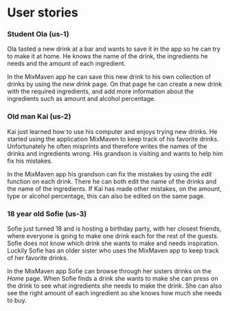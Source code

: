 # User stories

### Student Ola (us-1)
Ola tasted a new drink at a bar and wants to save it in the app so he can try to make it at home. He knows the name of the drink, the ingredients he needs and the amount of each ingredient. 

In the MixMaven app he can save this new drink to his own collection of drinks by using the *new drink* page. On that page he can create a new drink with the required ingredients, and add more information about the ingredients such as amount and alcohol percentage.

### Old man Kai (us-2)
Kai just learned how to use his computer and enjoys trying new drinks. He started using the application MixMaven to keep track of his favorite drinks. Unfortunately he often misprints and therefore writes the names of the drinks and ingredients wrong. His grandson is visiting and wants to help him fix his mistakes. 

In the MixMaven app his grandson can fix the mistakes by using the *edit* function on each drink. There he can both edit the name of the drinks and the name of the ingredients. If Kai has made other mistakes, on the amount, type or alcohol percentage, this can also be edited on the same page.

### 18 year old Sofie (us-3)
Sofie just turned 18 and is hosting a birthday party, with her closest friends, where everyone is going to make one drink each for the rest of the guests. Sofie does not know which drink she wants to make and needs inspiration. Luckily Sofie has an older sister who uses the MixMaven app to keep track of her favorite drinks. 

In the MixMaven app Sofie can browse through her sisters drinks on the *Home* page. When Sofie finds a drink she wants to make she can press on the drink to see what ingredients she needs to make the drink. She can also see the right amount of each ingredient so she knows how much she needs to buy.